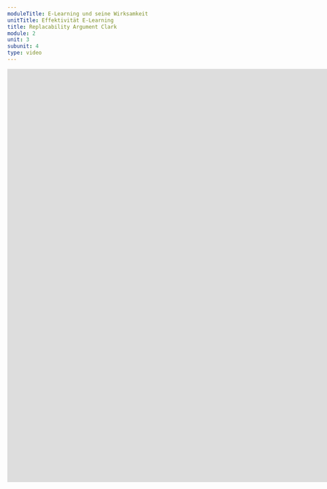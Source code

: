 ```yaml
---
moduleTitle: E-Learning und seine Wirksamkeit
unitTitle: Effektivität E-Learning
title: Replacability Argument Clark
module: 2
unit: 3
subunit: 4
type: video
---
```


<iframe width="1922" height="945" src="https://www.youtube.com/embed/bIgg59qeOsU" frameborder="0" allow="accelerometer; autoplay; encrypted-media; gyroscope; picture-in-picture" allowfullscreen></iframe>